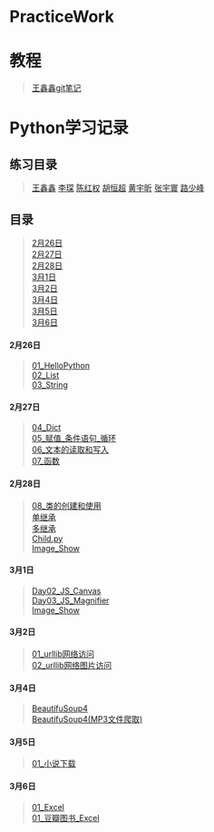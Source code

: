 # PracticeWork

# 教程
> [王鑫鑫git笔记](https://github.com/614610440/my_study/blob/master/git.md)

# Python学习记录  
## 练习目录
> [王鑫鑫](practice/wxx)
> [李琛](practice/lc)
> [陈红权](practice/chq)
> [胡恒超](practice/hhc)
> [黄宇昕](practice/hyx)
> [张宇寰](practice/zyh)
> [路少峰](practice/lsf)

## 目录  
> [2月26日](#2月26日)     
> [2月27日](#2月27日)     
> [2月28日](#2月28日)           
> [3月1日](#3月1日)         
> [3月2日](#3月2日)    
> [3月4日](#3月4日)  
> [3月5日](#3月5日)       
> [3月6日](#3月6日) 
#### 2月26日  
> [01_HelloPython](study/01_HelloPython.py)  
> [02_List](study/02_List.py)  
> [03_String](study/03_String.py)  
#### 2月27日  
> [04_Dict](study/04_Dict.py)  
> [05_赋值_条件语句_循环](study/05_赋值_条件语句_循环.py)   
> [06_文本的读取和写入](study/06_文本的读取和写入.py)  
> [07_函数](study/06_文本的读取和写入.py)  
#### 2月28日
> [08_类的创建和使用](study/08_类的创建和使用.py)  
> [单继承](study/Case01/单继承)    
> [多继承](study/Case01/多继承)   
> [Child.py](study/Child.py)  
> [Image_Show](study/Image_Show)

#### 3月1日
> [Day02_JS_Canvas](study/Day02_JS_Canvas)  
> [Day03_JS_Magnifier](study/Day03_JS_Magnifier)  
> [Image_Show](study/Image_Show)  

#### 3月2日
> [01_urllib网络访问](study/01_urllib网络访问.py)  
> [02_urllib网络图片访问](study/02_urllib网络图片访问.py)    

#### 3月4日
> [BeautifuSoup4](study/01_BeautifulSoup4.py)  
> [BeautifuSoup4(MP3文件爬取)](study/01_Bs_Mp3.py)

#### 3月5日
> [01_小说下载](study/01_小说下载.py)    

#### 3月6日
> [01_Excel](study/01_Excel.py)        
> [01_豆瓣图书_Excel](stduy/01_豆瓣图书_Excel.py)       